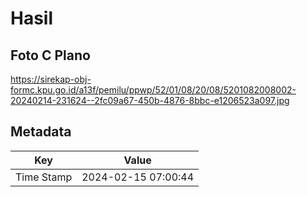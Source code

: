 # Hasil

## Foto C Plano

https://sirekap-obj-formc.kpu.go.id/a13f/pemilu/ppwp/52/01/08/20/08/5201082008002-20240214-231624--2fc09a67-450b-4876-8bbc-e1206523a097.jpg


## Metadata

| Key        | Value               |
| ---------- | ------------------- |
| Time Stamp | 2024-02-15 07:00:44 |



